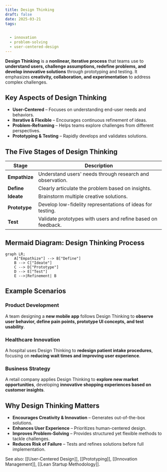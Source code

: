 ```yaml
---
title: Design Thinking
draft: false
date: 2025-03-21
tags:
  
  
  - innovation
  - problem-solving
  - user-centered-design
---
```


**Design Thinking** is a **nonlinear, iterative process** that teams use to **understand users, challenge assumptions, redefine problems, and develop innovative solutions** through prototyping and testing. It emphasizes **creativity, collaboration, and experimentation** to address complex challenges.

## **Key Aspects of Design Thinking**
- **User-Centered** – Focuses on understanding end-user needs and behaviors.
- **Iterative & Flexible** – Encourages continuous refinement of ideas.
- **Problem-Reframing** – Helps teams explore challenges from different perspectives.
- **Prototyping & Testing** – Rapidly develops and validates solutions.

## **The Five Stages of Design Thinking**
| **Stage**        | **Description** |
|-----------------|------------------------------------------------|
| **Empathize**   | Understand users' needs through research and observation. |
| **Define**      | Clearly articulate the problem based on insights. |
| **Ideate**      | Brainstorm multiple creative solutions. |
| **Prototype**   | Develop low-fidelity representations of ideas for testing. |
| **Test**        | Validate prototypes with users and refine based on feedback. |

## **Mermaid Diagram: Design Thinking Process**
```mermaid
graph LR;
    A["Empathize"] --> B["Define"]
    B --> C["Ideate"]
    C --> D["Prototype"]
    D --> E["Test"]
    E -->|Refinement| B
```

## **Example Scenarios**

### **Product Development**
A team designing a **new mobile app** follows Design Thinking to **observe user behavior, define pain points, prototype UI concepts, and test usability**.

### **Healthcare Innovation**
A hospital uses Design Thinking to **redesign patient intake procedures**, focusing on **reducing wait times and improving user experience**.

### **Business Strategy**
A retail company applies Design Thinking to **explore new market opportunities**, developing **innovative shopping experiences based on customer insights**.

## **Why Design Thinking Matters**
- **Encourages Creativity & Innovation** – Generates out-of-the-box solutions.
- **Enhances User Experience** – Prioritizes human-centered design.
- **Improves Problem-Solving** – Provides structured yet flexible methods to tackle challenges.
- **Reduces Risk of Failure** – Tests and refines solutions before full implementation.

See also: [[User-Centered Design]], [[Prototyping]], [[Innovation Management]], [[Lean Startup Methodology]].
